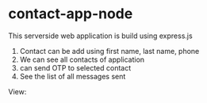 # contact-app-node

This serverside web application is build using express.js

1. Contact can be add using first name, last name, phone
2. We can see all contacts of application
3. can send OTP to selected contact
4. See the list of all messages sent

View:
